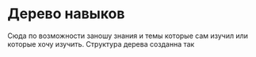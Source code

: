 # Дерево навыков
Сюда по возможности заношу знания и темы которые сам изучил или которые хочу изучить.
Структура дерева созданна так 
